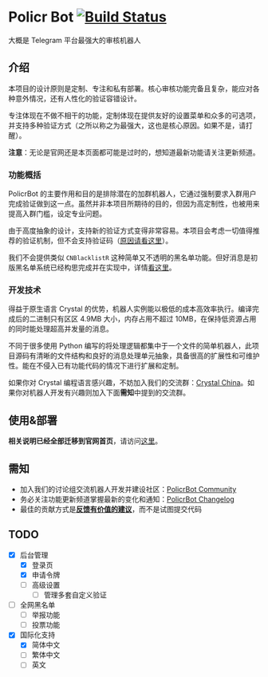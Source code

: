 # Policr Bot [![Build Status](https://github-ci.bluerain.io/api/badges/Hentioe/policr/status.svg)](https://github-ci.bluerain.io/Hentioe/policr)

大概是 Telegram 平台最强大的审核机器人

## 介绍

本项目的设计原则是定制、专注和私有部署。核心审核功能完备且复杂，能应对各种意外情况，还有人性化的验证容错设计。

专注体现在不做不相干的功能，定制体现在提供友好的设置菜单和众多的可选项，并支持多种验证方式（之所以称之为最强大，这也是核心原因。如果不是，请打醒）。

**注意**：无论是官网还是本页面都可能是过时的，想知道最新功能请关注更新频道。

### 功能概括

PolicrBot 的主要作用和目的是排除潜在的加群机器人，它通过强制要求入群用户完成验证做到这一点。虽然并非本项目所期待的目的，但因为高定制性，也被用来提高入群门槛，设定专业问题。

由于高度抽象的设计，支持新的验证方式变得非常容易。本项目会考虑一切值得推荐的验证机制，但不会支持验证码（[原因请看这里](https://policr.bluerain.io#verification_code)）。

我们不会提供类似 `CNBlacklistR` 这种简单又不透明的黑名单功能。但好消息是初版黑名单系统已经构思完成并在实现中，详情[看这里](https://github.com/Hentioe/policr/issues/20)。

### 开发技术

得益于原生语言 Crystal 的优势，机器人实例能以极低的成本高效率执行。编译完成后的二进制只有区区 4.9MB 大小，内存占用不超过 10MB，在保持低资源占用的同时能处理超高并发量的消息。

不同于很多使用 Python 编写的将处理逻辑都集中于一个文件的简单机器人，此项目源码有清晰的文件结构和良好的消息处理单元抽象，具备很高的扩展性和可维护性。能在不侵入已有功能代码的情况下进行扩展和定制。

如果你对 Crystal 编程语言感兴趣，不妨加入我们的交流群：[Crystal China](https://t.me/crystal_cn)。如果你对机器人开发有兴趣则加入下面**需知**中提到的交流群。

## 使用&部署

**相关说明已经全部迁移到官网首页**，请访问[这里](https://policr.bluerain.io)。

## 需知

- 加入我们的讨论组交流机器人开发并建设社区：[PolicrBot Community](https://t.me/policr_community)
- 务必关注功能更新频道掌握最新的变化和通知：[PolicrBot Changelog](https://t.me/policr_changelog)
- 最佳的贡献方式是[**反馈有价值的建议**](https://github.com/Hentioe/policr/issues)，而不是试图提交代码

## TODO

- [x] 后台管理
  - [x] 登录页
  - [x] 申请令牌
  - [ ] 高级设置
    - [ ] 管理多套自定义验证
- [ ] 全网黑名单
  - [ ] 举报功能
  - [ ] 投票功能
- [x] 国际化支持
  - [x] 简体中文
  - [ ] 繁体中文
  - [ ] 英文
